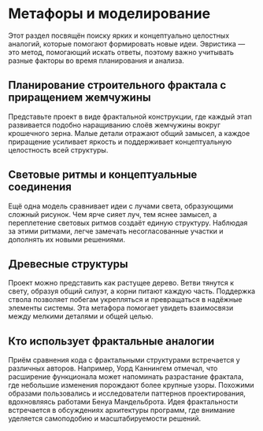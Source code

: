 # Метафоры и моделирование

Этот раздел посвящён поиску ярких и концептуально целостных аналогий, которые помогают формировать новые идеи. Эвристика — это метод, помогающий искать ответы, поэтому важно учитывать разные факторы во время планирования и анализа.

## Планирование строительного фрактала с приращением жемчужины

Представьте проект в виде фрактальной конструкции, где каждый этап развивается подобно наращиванию слоёв жемчужины вокруг крошечного зерна. Малые детали отражают общий замысел, а каждое приращение усиливает яркость и поддерживает концептуальную целостность всей структуры.

## Световые ритмы и концептуальные соединения

Ещё одна модель сравнивает идеи с лучами света, образующими сложный рисунок. Чем ярче сияет луч, тем яснее замысел, а переплетение световых ритмов создаёт единую структуру. Наблюдая за этими ритмами, легче замечать несогласованные участки и дополнять их новыми решениями.

## Древесные структуры

Проект можно представить как растущее дерево. Ветви тянутся к свету, образуя общий силуэт, а корни питают каждую часть. Поддержка ствола позволяет побегам укрепляться и превращаться в надёжные элементы системы. Эта метафора помогает увидеть взаимосвязи между мелкими деталями и общей целью.

## Кто использует фрактальные аналогии

Приём сравнения кода с фрактальными структурами встречается у различных авторов. Например, Уорд Каннингем отмечал, что расширение функционала может напоминать разрастание фрактала, где небольшие изменения порождают более крупные узоры. Похожими образами пользовались и исследователи паттернов проектирования, вдохновляясь работами Бенуа Мандельброта. Идея фрактальности встречается в обсуждениях архитектуры программ, где внимание уделяется самоподобию и масштабируемости решений.
